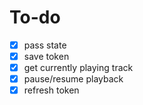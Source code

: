 # To-do

- [x] pass state
- [x] save token
- [x] get currently playing track
- [x] pause/resume playback
- [x] refresh token